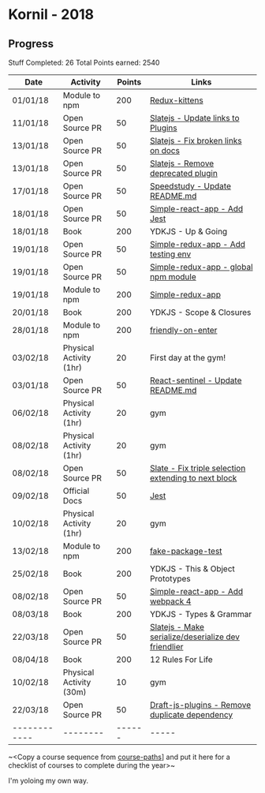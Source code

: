 # Kornil - 2018

## Progress

Stuff Completed: 26
Total Points earned: 2540

| Date         | Activity                | Points | Links                                                                                                           |
| ------------ | ----------------------- | ------ | --------------------------------------------------------------------------------------------------------------- |
| 01/01/18     | Module to npm           | 200    | [Redux-kittens](https://github.com/Kornil/redux-kittens)                                                        |
| 11/01/18     | Open Source PR          | 50     | [Slatejs - Update links to Plugins](https://github.com/ianstormtaylor/slate/pull/1522)                          |
| 13/01/18     | Open Source PR          | 50     | [Slatejs - Fix broken links on docs](https://github.com/ianstormtaylor/slate/pull/1529)                         |
| 13/01/18     | Open Source PR          | 50     | [Slatejs - Remove deprecated plugin](https://github.com/ianstormtaylor/slate/pull/1530)                         |
| 17/01/18     | Open Source PR          | 50     | [Speedstudy - Update README.md](https://github.com/P1xt/speedstudy/pull/15)                                     |
| 18/01/18     | Open Source PR          | 50     | [Simple-react-app - Add Jest](https://github.com/Kornil/simple-react-app/pull/18)                               |
| 18/01/18     | Book                    | 200    | YDKJS - Up & Going                                                                                              |
| 19/01/18     | Open Source PR          | 50     | [Simple-redux-app - Add testing env](https://github.com/Kornil/simple-redux-app/pull/4)                         |
| 19/01/18     | Open Source PR          | 50     | [Simple-redux-app - global npm module](https://github.com/Kornil/simple-redux-app/pull/5)                       |
| 19/01/18     | Module to npm           | 200    | [Simple-redux-app](https://www.npmjs.com/package/simple-redux-app)                                              |
| 20/01/18     | Book                    | 200    | YDKJS - Scope & Closures                                                                                        |
| 28/01/18     | Module to npm           | 200    | [friendly-on-enter](https://github.com/prezly/slate-plugins/tree/master/friendly-on-enter)                      |
| 03/02/18     | Physical Activity (1hr) | 20     | First day at the gym!                                                                                           |
| 03/01/18     | Open Source PR          | 50     | [React-sentinel - Update README.md](https://github.com/YurkaninRyan/react-sentinel/pull/1)                      |
| 06/02/18     | Physical Activity (1hr) | 20     | gym                                                                                                             |
| 08/02/18     | Physical Activity (1hr) | 20     | gym                                                                                                             |
| 08/02/18     | Open Source PR          | 50     | [Slate - Fix triple selection extending to next block](https://github.com/ianstormtaylor/slate/pull/1605)       |
| 09/02/18     | Official Docs           | 50     | [Jest](https://facebook.github.io/jest/docs/en/getting-started.html)                                            |
| 10/02/18     | Physical Activity (1hr) | 20     | gym                                                                                                             |
| 13/02/18     | Module to npm           | 200    | [fake-package-test](https://www.npmjs.com/package/fake-package-test)                                            |
| 25/02/18     | Book                    | 200    | YDKJS - This & Object Prototypes                                                                                |
| 08/02/18     | Open Source PR          | 50     | [Simple-react-app - Add webpack 4](https://github.com/Kornil/simple-react-app/pull/21)                          |
| 08/03/18     | Book                    | 200    | YDKJS - Types & Grammar                                                                                         |
| 22/03/18     | Open Source PR          | 50     | [Slatejs - Make serialize/deserialize dev friendlier](https://github.com/ianstormtaylor/slate/pull/1705)        |
| 08/04/18     | Book                    | 200    | 12 Rules For Life                                                                                               |
| 10/02/18     | Physical Activity (30m) | 10     | gym                                                                                                             |
| 22/03/18     | Open Source PR          | 50     | [Draft-js-plugins - Remove duplicate dependency](http://github.com/draft-js-plugins/draft-js-plugins/pull/1068) |
| ------------ | --------                | ------ | -----                                                                                                           |

~<Copy a course sequence from [course-paths](../../course-paths)] and put it here for a checklist of courses to complete during the year>~

I'm yoloing my own way.
